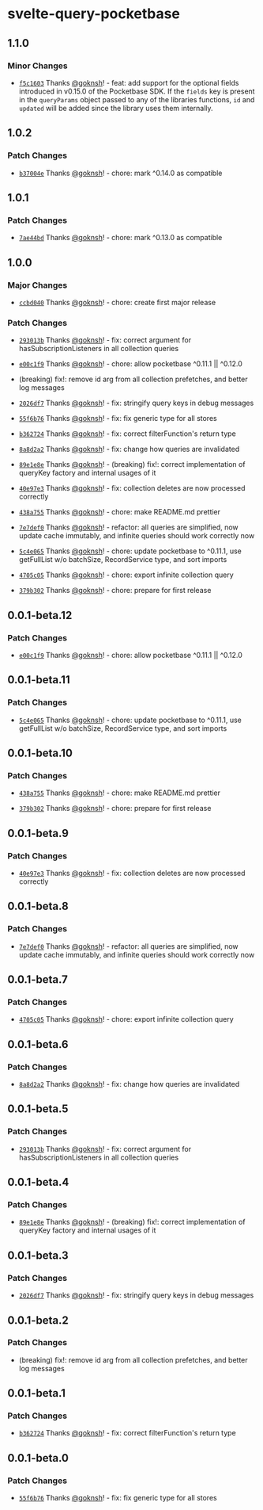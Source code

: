 # svelte-query-pocketbase

## 1.1.0

### Minor Changes

- [`f5c1603`](https://github.com/goknsh/svelte-query-pocketbase/commit/f5c1603c24bf00c52057b050c72bf200a49d6cb2) Thanks [@goknsh](https://github.com/goknsh)! - feat: add support for the optional fields introduced in v0.15.0 of the Pocketbase SDK. If the `fields` key is present in the `queryParams` object passed to any of the libraries functions, `id` and `updated` will be added since the library uses them internally.

## 1.0.2

### Patch Changes

- [`b37004e`](https://github.com/goknsh/svelte-query-pocketbase/commit/b37004ea9d42e72e07ad58ac35a588024bebc0bd) Thanks [@goknsh](https://github.com/goknsh)! - chore: mark ^0.14.0 as compatible

## 1.0.1

### Patch Changes

- [`7ae44bd`](https://github.com/goknsh/svelte-query-pocketbase/commit/7ae44bd32d2939606c53812f7423a173d003f6c3) Thanks [@goknsh](https://github.com/goknsh)! - chore: mark ^0.13.0 as compatible

## 1.0.0

### Major Changes

- [`ccbd040`](https://github.com/goknsh/svelte-query-pocketbase/commit/ccbd0404f82b8ad2120f32c5fcdbfa014a31007a) Thanks [@goknsh](https://github.com/goknsh)! - chore: create first major release

### Patch Changes

- [`293013b`](https://github.com/goknsh/svelte-query-pocketbase/commit/293013bb3d3d0d4ee060c37f5f56f0125acf5320) Thanks [@goknsh](https://github.com/goknsh)! - fix: correct argument for hasSubscriptionListeners in all collection queries

- [`e00c1f9`](https://github.com/goknsh/svelte-query-pocketbase/commit/e00c1f98c32aab9abf4ac5daf39bf57988e25491) Thanks [@goknsh](https://github.com/goknsh)! - chore: allow pocketbase ^0.11.1 || ^0.12.0

- (breaking) fix!: remove id arg from all collection prefetches, and better log messages

- [`2026df7`](https://github.com/goknsh/svelte-query-pocketbase/commit/2026df711b59c079c47f8e9dadd4f94e02cf98dc) Thanks [@goknsh](https://github.com/goknsh)! - fix: stringify query keys in debug messages

- [`55f6b76`](https://github.com/goknsh/svelte-query-pocketbase/commit/55f6b76c3a591835a2f70b5efb51e8b01043178b) Thanks [@goknsh](https://github.com/goknsh)! - fix: fix generic type for all stores

- [`b362724`](https://github.com/goknsh/svelte-query-pocketbase/commit/b362724a5e86f2ecdabd96e7024e6c539a9563d2) Thanks [@goknsh](https://github.com/goknsh)! - fix: correct filterFunction's return type

- [`8a8d2a2`](https://github.com/goknsh/svelte-query-pocketbase/commit/8a8d2a28a002d3caf55b785e73f57a7f523e1f88) Thanks [@goknsh](https://github.com/goknsh)! - fix: change how queries are invalidated

- [`89e1e8e`](https://github.com/goknsh/svelte-query-pocketbase/commit/89e1e8e42993151802f9e25af799a90ebde68a33) Thanks [@goknsh](https://github.com/goknsh)! - (breaking) fix!: correct implementation of queryKey factory and internal usages of it

- [`40e97e3`](https://github.com/goknsh/svelte-query-pocketbase/commit/40e97e339a1f7081f319f846eb2c300227ed52dd) Thanks [@goknsh](https://github.com/goknsh)! - fix: collection deletes are now processed correctly

- [`438a755`](https://github.com/goknsh/svelte-query-pocketbase/commit/438a75513e0ae845884fa79abc5605e44f06b167) Thanks [@goknsh](https://github.com/goknsh)! - chore: make README.md prettier

- [`7e7def0`](https://github.com/goknsh/svelte-query-pocketbase/commit/7e7def0c8caa35ff06b04918fb30c92e20a77ebd) Thanks [@goknsh](https://github.com/goknsh)! - refactor: all queries are simplified, now update cache immutably, and infinite queries should work correctly now

- [`5c4e065`](https://github.com/goknsh/svelte-query-pocketbase/commit/5c4e06557f387949d6728d3c8d63912e25af41b5) Thanks [@goknsh](https://github.com/goknsh)! - chore: update pocketbase to ^0.11.1, use getFullList w/o batchSize, RecordService type, and sort imports

- [`4705c05`](https://github.com/goknsh/svelte-query-pocketbase/commit/4705c059a034857fd6f9e04926d5b8d178374f26) Thanks [@goknsh](https://github.com/goknsh)! - chore: export infinite collection query

- [`379b302`](https://github.com/goknsh/svelte-query-pocketbase/commit/379b3020539999b51aea2b7715cdd876b9b131ac) Thanks [@goknsh](https://github.com/goknsh)! - chore: prepare for first release

## 0.0.1-beta.12

### Patch Changes

- [`e00c1f9`](https://github.com/goknsh/svelte-query-pocketbase/commit/e00c1f98c32aab9abf4ac5daf39bf57988e25491) Thanks [@goknsh](https://github.com/goknsh)! - chore: allow pocketbase ^0.11.1 || ^0.12.0

## 0.0.1-beta.11

### Patch Changes

- [`5c4e065`](https://github.com/goknsh/svelte-query-pocketbase/commit/5c4e06557f387949d6728d3c8d63912e25af41b5) Thanks [@goknsh](https://github.com/goknsh)! - chore: update pocketbase to ^0.11.1, use getFullList w/o batchSize, RecordService type, and sort imports

## 0.0.1-beta.10

### Patch Changes

- [`438a755`](https://github.com/goknsh/svelte-query-pocketbase/commit/438a75513e0ae845884fa79abc5605e44f06b167) Thanks [@goknsh](https://github.com/goknsh)! - chore: make README.md prettier

- [`379b302`](https://github.com/goknsh/svelte-query-pocketbase/commit/379b3020539999b51aea2b7715cdd876b9b131ac) Thanks [@goknsh](https://github.com/goknsh)! - chore: prepare for first release

## 0.0.1-beta.9

### Patch Changes

- [`40e97e3`](https://github.com/goknsh/svelte-query-pocketbase/commit/40e97e339a1f7081f319f846eb2c300227ed52dd) Thanks [@goknsh](https://github.com/goknsh)! - fix: collection deletes are now processed correctly

## 0.0.1-beta.8

### Patch Changes

- [`7e7def0`](https://github.com/goknsh/svelte-query-pocketbase/commit/7e7def0c8caa35ff06b04918fb30c92e20a77ebd) Thanks [@goknsh](https://github.com/goknsh)! - refactor: all queries are simplified, now update cache immutably, and infinite queries should work correctly now

## 0.0.1-beta.7

### Patch Changes

- [`4705c05`](https://github.com/goknsh/svelte-query-pocketbase/commit/4705c059a034857fd6f9e04926d5b8d178374f26) Thanks [@goknsh](https://github.com/goknsh)! - chore: export infinite collection query

## 0.0.1-beta.6

### Patch Changes

- [`8a8d2a2`](https://github.com/goknsh/svelte-query-pocketbase/commit/8a8d2a28a002d3caf55b785e73f57a7f523e1f88) Thanks [@goknsh](https://github.com/goknsh)! - fix: change how queries are invalidated

## 0.0.1-beta.5

### Patch Changes

- [`293013b`](https://github.com/goknsh/svelte-query-pocketbase/commit/293013bb3d3d0d4ee060c37f5f56f0125acf5320) Thanks [@goknsh](https://github.com/goknsh)! - fix: correct argument for hasSubscriptionListeners in all collection queries

## 0.0.1-beta.4

### Patch Changes

- [`89e1e8e`](https://github.com/goknsh/svelte-query-pocketbase/commit/89e1e8e42993151802f9e25af799a90ebde68a33) Thanks [@goknsh](https://github.com/goknsh)! - (breaking) fix!: correct implementation of queryKey factory and internal usages of it

## 0.0.1-beta.3

### Patch Changes

- [`2026df7`](https://github.com/goknsh/svelte-query-pocketbase/commit/2026df711b59c079c47f8e9dadd4f94e02cf98dc) Thanks [@goknsh](https://github.com/goknsh)! - fix: stringify query keys in debug messages

## 0.0.1-beta.2

### Patch Changes

- (breaking) fix!: remove id arg from all collection prefetches, and better log messages

## 0.0.1-beta.1

### Patch Changes

- [`b362724`](https://github.com/goknsh/svelte-query-pocketbase/commit/b362724a5e86f2ecdabd96e7024e6c539a9563d2) Thanks [@goknsh](https://github.com/goknsh)! - fix: correct filterFunction's return type

## 0.0.1-beta.0

### Patch Changes

- [`55f6b76`](https://github.com/goknsh/svelte-query-pocketbase/commit/55f6b76c3a591835a2f70b5efb51e8b01043178b) Thanks [@goknsh](https://github.com/goknsh)! - fix: fix generic type for all stores
